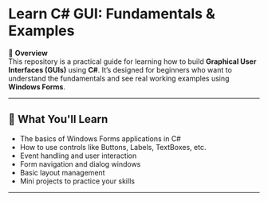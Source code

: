 ﻿# Learn C# GUI: Fundamentals & Examples

🎯 **Overview**  
This repository is a practical guide for learning how to build **Graphical User Interfaces (GUIs)** using **C#**. It’s designed for beginners who want to understand the fundamentals and see real working examples using **Windows Forms**.

---

## 📘 What You'll Learn

- The basics of Windows Forms applications in C#
- How to use controls like Buttons, Labels, TextBoxes, etc.
- Event handling and user interaction
- Form navigation and dialog windows
- Basic layout management
- Mini projects to practice your skills

---



